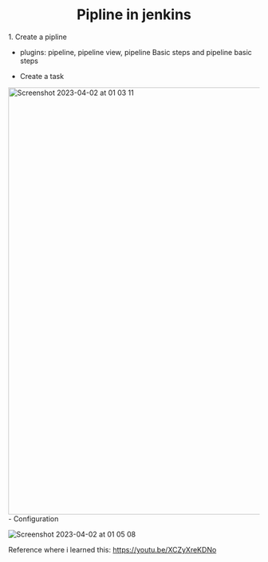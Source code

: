 <h1 align="center">
    Pipline in jenkins
</h1>




<p>1. Create a pipline </p>

   - plugins: pipeline, pipeline view, pipeline Basic steps and pipeline basic steps
   
- Create a task    
<img width="856" alt="Screenshot 2023-04-02 at 01 03 11" src="https://user-images.githubusercontent.com/69374541/229307179-388494c6-b7d3-4ca7-a2a3-821f7142b3e8.png">
- Configuration

![Screenshot 2023-04-02 at 01 05 08](https://user-images.githubusercontent.com/69374541/229307269-8680b338-deb1-4cb1-ab1d-6455f9502e83.png)


Reference where i learned this: https://youtu.be/XCZyXreKDNo
